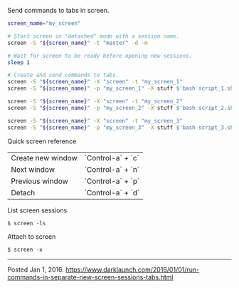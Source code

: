 Send commands to tabs in screen.

```sh
screen_name="my_screen"

# Start screen in "detached" mode with a session name.
screen -S "${screen_name}" -t "master" -d -m

# Wait for screen to be ready before opening new sessions.
sleep 1

# Create and send commands to tabs.
screen -S "${screen_name}" -X "screen" -t "my_screen_1"
screen -S "${screen_name}" -p "my_screen_1" -X stuff $'bash script_1.sh\n'

screen -S "${screen_name}" -X "screen" -t "my_screen_2"
screen -S "${screen_name}" -p "my_screen_2" -X stuff $'bash script_2.sh\n'

screen -S "${screen_name}" -X "screen" -t "my_screen_3"
screen -S "${screen_name}" -p "my_screen_3" -X stuff $'bash script_3.sh\n'
```

Quick screen reference
<table>
  <tr>
    <td>Create new window</td>
    <td>`Control-a` + `c`</td>
  </tr>
  <tr>
    <td>Next window</td>
    <td>`Control-a` + `n`</td>
  </tr>
  <tr>
    <td>Previous window</td>
    <td>`Control-a` + `p`</td>
  </tr>
  <tr>
    <td>Detach</td>
    <td>`Control-a` + `d`</td>
  </tr>
</table>

List screen sessions
```
$ screen -ls
```

Attach to screen
```
$ screen -x
```

---


Posted Jan 1, 2016.
https://www.darklaunch.com/2016/01/01/run-commands-in-separate-new-screen-sessions-tabs.html
